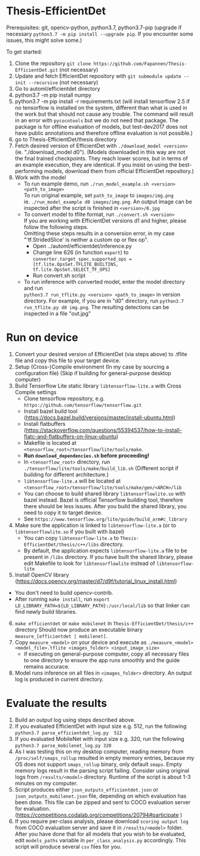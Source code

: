 # Thesis-EfficientDet

Prerequisites: git, opencv-python, python3.7, python3.7-pip (upgrade if necessary `python3.7 -m pip install --upgrade pip`. If you encounter some issues, this might solve some.)

To get started:
 
1) Clone the repository `git clone https://github.com/Fapannen/Thesis-EfficientDet.git` (not necessary)
2) Update and fetch EfficientDet repository with `git submodule update --init --recursive` (not necessary)
3) Go to automl/efficientdet directory
4) python3.7 -m pip install numpy
5) python3.7 -m pip install -r requirements.txt (will install tensorflow 2.5 if no tensorflow is installed on the system, different than what is used in the work but that should not cause any trouble. The command will result in an error with `pycocotools` but we do not need that package. The package is for offline evaluation of models, but test-dev2017 does not have public annotations and therefore offline evaluation is not possible.)
6) go to Thesis-EfficientDet/thesis directory
6) Fetch desired version of EfficientDet with `./download_model <version>`  
   (ie. "./download_model d0"). (Models downloaded in this way are not the final trained checkpoints. They reach lower scores, but in terms of an example execution, they are identical. If you insist on using the best-performing models, download them from official EfficientDet repository.)
7) Work with the model  
    * To run example demo, run `./run_model_example.sh <version> <path_to_image>`  
        To run original example, set `path_to_image` to `images/img.png`  
        ie. `./run_model_example d0 images/img.png`.
        An output image can be inspected after the script is finished in `<version>/0.jpg`
    * To convert model to tflite format, run `./convert.sh <version>`  
      If you are working with EfficientDet versions d1 and higher, please follow the following steps.   
      Omitting these steps results in a conversion error, in my case "'tf.StridedSlice' is neither a custom op or flex op".  
      * Open ../automl/efficientdet/inference.py
      * Change line 626 (in function `export`) to  
      `converter.target_spec.supported_ops = [tf.lite.OpsSet.TFLITE_BUILTINS, tf.lite.OpsSet.SELECT_TF_OPS]`
      * Run convert.sh script  
    * To run inference with converted model, enter the model directory and run  
        `python3.7 run_tflite.py <version> <path_to_image>` in version directory. For example, if you are in "d0" directory, run `python3.7 run_tflite.py d0 img.png`. The resulting detections can be inspected in a file "out.jpg"  
        
# Run on device

1) Convert your desired version of EfficientDet (via steps above) to .tflite file and copy this file to your target device.
2) Setup (Cross-)Compile environment
   (In my case by sourcing a configuration file)
   (Skip if building for general-purpose desktop computer)
3) Build Tensorflow Lite static library `libtensorflow-lite.a` with Cross Compile settings
   * Clone tensorflow repository, e.g. `https://github.com/tensorflow/tensorflow.git`
   * Install bazel build tool (https://docs.bazel.build/versions/master/install-ubuntu.html)
   * Install flatbuffers (https://stackoverflow.com/questions/55394537/how-to-install-flatc-and-flatbuffers-on-linux-ubuntu)
   * Makefile is located at `<tensorflow_root>/tensorflow/lite/tools/make`.
   * **Run `download_dependencies.sh` before proceeding!**
   * In `<tensorflow_root>` directory, run `./tensorflow/lite/tools/make/build_lib.sh` (Different script if building for different architecture.)
   * `libtensorflow-lite.a` will be located at `<tensorflow_root>/tensorflow/lite/tools/make/gen/<ARCH>/lib`  
   * You can choose to build shared library `libtensorflowlite.so` with bazel instead. Bazel is official Tensorflow building tool, therefore there should be less issues. After you build the shared library, you need to copy it to target device.  
   * See `https://www.tensorflow.org/lite/guide/build_arm#c_library`
4) Make sure the application is linked to `libtensorflow-lite.a` (or to `libtensorflowlite.so` if you built with bazel)
   * You can copy `libtensorflow-lite.a` to `Thesis-EfficientDet/thesis/c++/libs` directory.
   * By default, the application expects `libtensorflow-lite.a` file to be present in `/libs` directory. If you have built the shared library, please edit Makefile to look for `libtensorflowlite` instead of `libtensorflow-lite` 
5)  Install OpenCV library (https://docs.opencv.org/master/d7/d9f/tutorial_linux_install.html)
   * You don't need to build opencv-contrib.
   * After running `make install`, run `export LD_LIBRARY_PATH=${LD_LIBRARY_PATH}:/usr/local/lib` so that linker can find newly build libraries.
6) `make efficientdet` or `make mobilenet` in `Thesis-EfficientDet/thesis/c++` directory Should now produce an executable binary `measure_[efficientdet | mobilenet]`.
7) Copy `measure_<model>` on your device and execute as `./measure_<model> <model_file>.tflite <images_folder> <input_image_size>` 
   * if executing on general-purpose computer, copy all necessary files to one directory to ensure the app runs smoothly and the guide remains accurace.
8) Model runs inference on all files in `<images_folder>` directory. An output log is produced in current directory.

# Evaluate the results

1) Build an output log using steps described above.
2) If you evaluated EfficientDet with input size e.g. 512, run the following `python3.7 parse_efficientdet_log.py  512`
3) If you evaluated MobileNet with input size e.g. 320, run the following `python3.7 parse_mobilenet_log.py 320` 
4) As I was testing this on my desktop computer, reading memory from `/proc/self/smaps_rollup` resulted in empty memory entries, because my OS does not support `smaps_rollup` binary, only default `smaps`. Empty memory logs result in the parsing script failing. Consider using original logs from `/results/<model>` directory. Runtime of the script is about 1-3 minutes on my computer.
5) Script produces either `json_outputs_efficientdet.json` or `json_outputs_mobilenet.json` file, depending on which evaluation has been done. This file can be zipped and sent to COCO evaluation server for evaluation. (https://competitions.codalab.org/competitions/20794#participate )
6) If you require per-class analysis, please download `scoring output log` from COCO evaluation server and save it in `/results/<model>` folder. After you have done that for all models that you wish to be evaluated, edit `models_paths` variable in `per_class_analysis.py` accordingly. This script will produce several `csv` files for you.